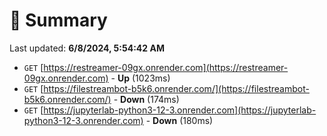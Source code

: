 # 📖 Summary
Last updated: **6/8/2024, 5:54:42 AM**

- `GET` [https://restreamer-09gx.onrender.com](https://restreamer-09gx.onrender.com) - **Up** (1023ms)
- `GET` [https://filestreambot-b5k6.onrender.com/](https://filestreambot-b5k6.onrender.com/) - **Down** (174ms)
- `GET` [https://jupyterlab-python3-12-3.onrender.com](https://jupyterlab-python3-12-3.onrender.com) - **Down** (180ms)
